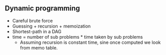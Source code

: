 ## Dynamic programming
- Careful brute force
- Guessing + recursion + memoization
- Shortest-path in a DAG
- time = number of  sub problems * time taken by sub problems
    - Assuming recursion is constant time, sine once computed we look from memo table.
    
### 